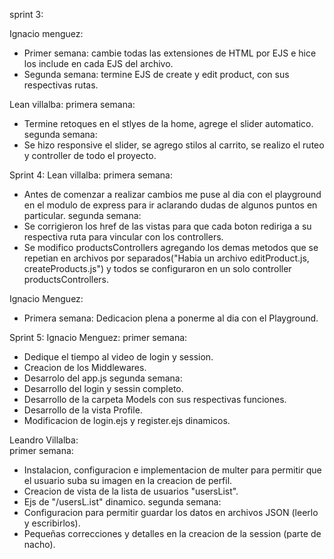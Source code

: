 sprint 3:

Ignacio menguez:
- Primer semana: cambie todas las extensiones de HTML por EJS e hice los include en cada EJS del archivo.
- Segunda semana: termine EJS de create y edit product, con sus respectivas rutas.

Lean villalba: 
primera semana: 
- Termine retoques en el stlyes de la home, agrege el slider automatico.
segunda semana: 
- Se hizo responsive el slider, se agrego stilos al carrito, se realizo el ruteo y controller de todo el proyecto.


Sprint 4:
Lean villalba: 
primera semana: 
- Antes de comenzar a realizar cambios me puse al dia con el playground en el modulo de express para ir aclarando dudas de algunos puntos en particular.
segunda semana: 
- Se corrigieron los href de las vistas para que cada boton rediriga a su respectiva ruta para vincular con los controllers.
- Se modifico productsControllers agregando los demas metodos que se repetian en archivos por separados("Habia un archivo editProduct.js, createProducts.js") y todos se configuraron en un solo controller productsControllers.

Ignacio Menguez: 
- Primera semana: Dedicacion plena a ponerme al dia con el Playground.

Sprint 5:
Ignacio Menguez: 
primer semana: 
- Dedique el tiempo al video de login y session. 
- Creacion de los Middlewares. 
- Desarrolo del app.js
segunda semana: 
- Desarrollo del login y sessin completo. 
- Desarrollo de la carpeta Models con sus respectivas funciones. 
- Desarrollo de la vista Profile.
- Modificacion de login.ejs y register.ejs dinamicos.

Leandro Villalba:  
primer semana:
- Instalacion, configuracion e implementacion de multer para permitir que el usuario suba su imagen en la creacion de perfil.
- Creacion de vista de la lista de usuarios "usersList".
- Ejs de "/usersL.ist" dinamico.
segunda semana:
- Configuracion para permitir guardar los datos en archivos JSON (leerlo y escribirlos).
- Pequeñas correcciones y detalles en la creacion de la session (parte de nacho).
